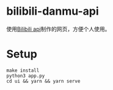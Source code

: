 # bilibili-danmu-api

使用<a href="https://github.com/MoyuScript/bilibili-api">Bilibili api</a>制作的网页，方便个人使用。

# Setup

```
make install
python3 app.py
cd ui && yarn && yarn serve
```
